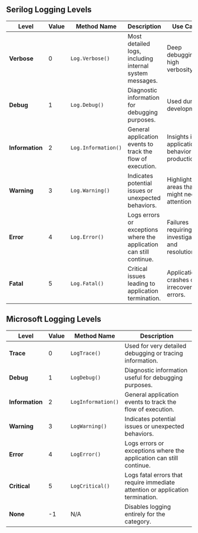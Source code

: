 ## Serilog Logging Levels

| **Level**       | **Value** | **Method Name**     | **Description**                                                     | **Use Case**                                      |
| --------------- | --------- | ------------------- | ------------------------------------------------------------------- | ------------------------------------------------- |
| **Verbose**     | 0         | `Log.Verbose()`     | Most detailed logs, including internal system messages.             | Deep debugging, high verbosity.                   |
| **Debug**       | 1         | `Log.Debug()`       | Diagnostic information for debugging purposes.                      | Used during development.                          |
| **Information** | 2         | `Log.Information()` | General application events to track the flow of execution.          | Insights into application behavior in production. |
| **Warning**     | 3         | `Log.Warning()`     | Indicates potential issues or unexpected behaviors.                 | Highlight areas that might need attention.        |
| **Error**       | 4         | `Log.Error()`       | Logs errors or exceptions where the application can still continue. | Failures requiring investigation and resolution.  |
| **Fatal**       | 5         | `Log.Fatal()`       | Critical issues leading to application termination.                 | Application crashes or irrecoverable errors.      |

## Microsoft Logging Levels

| **Level**       | **Value** | **Method Name**    | **Description**                                                                |
| --------------- | --------- | ------------------ | ------------------------------------------------------------------------------ |
| **Trace**       | 0         | `LogTrace()`       | Used for very detailed debugging or tracing information.                       |
| **Debug**       | 1         | `LogDebug()`       | Diagnostic information useful for debugging purposes.                          |
| **Information** | 2         | `LogInformation()` | General application events to track the flow of execution.                     |
| **Warning**     | 3         | `LogWarning()`     | Indicates potential issues or unexpected behaviors.                            |
| **Error**       | 4         | `LogError()`       | Logs errors or exceptions where the application can still continue.            |
| **Critical**    | 5         | `LogCritical()`    | Logs fatal errors that require immediate attention or application termination. |
| **None**        | -1        | N/A                | Disables logging entirely for the category.                                    |
